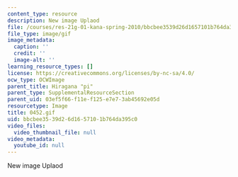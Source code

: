 ```yaml
---
content_type: resource
description: New image Uplaod
file: /courses/res-21g-01-kana-spring-2010/bbcbee3539d26d1657101b764da395c0_0452.gif
file_type: image/gif
image_metadata:
  caption: ''
  credit: ''
  image-alt: ''
learning_resource_types: []
license: https://creativecommons.org/licenses/by-nc-sa/4.0/
ocw_type: OCWImage
parent_title: Hiragana "pi"
parent_type: SupplementalResourceSection
parent_uid: 03ef5f66-f11e-f125-e7e7-3ab45692e05d
resourcetype: Image
title: 0452.gif
uid: bbcbee35-39d2-6d16-5710-1b764da395c0
video_files:
  video_thumbnail_file: null
video_metadata:
  youtube_id: null
---
```

New image Uplaod